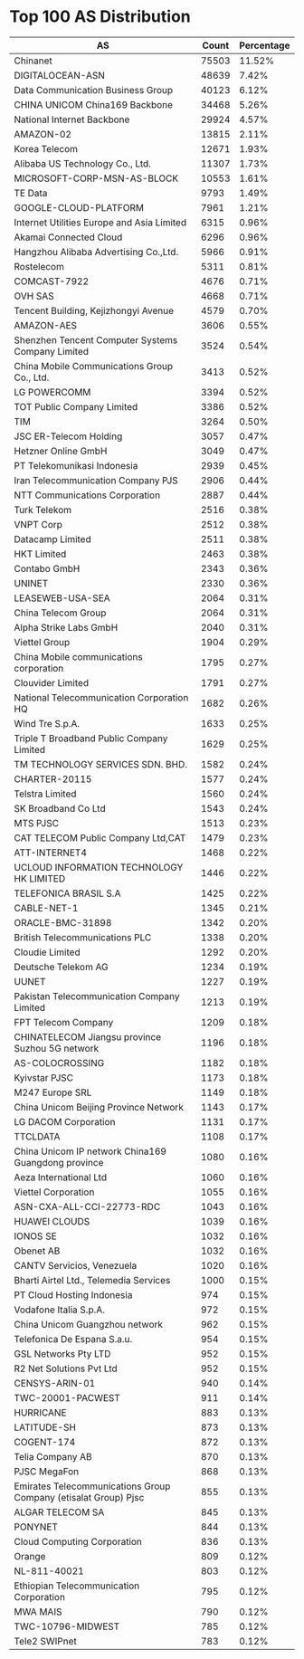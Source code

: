 # Top 100 AS Distribution
| AS | Count | Percentage |
|----|----|----|
| Chinanet | 75503 | 11.52% |
| DIGITALOCEAN-ASN | 48639 | 7.42% |
| Data Communication Business Group | 40123 | 6.12% |
| CHINA UNICOM China169 Backbone | 34468 | 5.26% |
| National Internet Backbone | 29924 | 4.57% |
| AMAZON-02 | 13815 | 2.11% |
| Korea Telecom | 12671 | 1.93% |
| Alibaba US Technology Co., Ltd. | 11307 | 1.73% |
| MICROSOFT-CORP-MSN-AS-BLOCK | 10553 | 1.61% |
| TE Data | 9793 | 1.49% |
| GOOGLE-CLOUD-PLATFORM | 7961 | 1.21% |
| Internet Utilities Europe and Asia Limited | 6315 | 0.96% |
| Akamai Connected Cloud | 6296 | 0.96% |
| Hangzhou Alibaba Advertising Co.,Ltd. | 5966 | 0.91% |
| Rostelecom | 5311 | 0.81% |
| COMCAST-7922 | 4676 | 0.71% |
| OVH SAS | 4668 | 0.71% |
| Tencent Building, Kejizhongyi Avenue | 4579 | 0.70% |
| AMAZON-AES | 3606 | 0.55% |
| Shenzhen Tencent Computer Systems Company Limited | 3524 | 0.54% |
| China Mobile Communications Group Co., Ltd. | 3413 | 0.52% |
| LG POWERCOMM | 3394 | 0.52% |
| TOT Public Company Limited | 3386 | 0.52% |
| TIM | 3264 | 0.50% |
| JSC ER-Telecom Holding | 3057 | 0.47% |
| Hetzner Online GmbH | 3049 | 0.47% |
| PT Telekomunikasi Indonesia | 2939 | 0.45% |
| Iran Telecommunication Company PJS | 2906 | 0.44% |
| NTT Communications Corporation | 2887 | 0.44% |
| Turk Telekom | 2516 | 0.38% |
| VNPT Corp | 2512 | 0.38% |
| Datacamp Limited | 2511 | 0.38% |
| HKT Limited | 2463 | 0.38% |
| Contabo GmbH | 2343 | 0.36% |
| UNINET | 2330 | 0.36% |
| LEASEWEB-USA-SEA | 2064 | 0.31% |
| China Telecom Group | 2064 | 0.31% |
| Alpha Strike Labs GmbH | 2040 | 0.31% |
| Viettel Group | 1904 | 0.29% |
| China Mobile communications corporation | 1795 | 0.27% |
| Clouvider Limited | 1791 | 0.27% |
| National Telecommunication Corporation HQ | 1682 | 0.26% |
| Wind Tre S.p.A. | 1633 | 0.25% |
| Triple T Broadband Public Company Limited | 1629 | 0.25% |
| TM TECHNOLOGY SERVICES SDN. BHD. | 1582 | 0.24% |
| CHARTER-20115 | 1577 | 0.24% |
| Telstra Limited | 1560 | 0.24% |
| SK Broadband Co Ltd | 1543 | 0.24% |
| MTS PJSC | 1513 | 0.23% |
| CAT TELECOM Public Company Ltd,CAT | 1479 | 0.23% |
| ATT-INTERNET4 | 1468 | 0.22% |
| UCLOUD INFORMATION TECHNOLOGY HK LIMITED | 1446 | 0.22% |
| TELEFONICA BRASIL S.A | 1425 | 0.22% |
| CABLE-NET-1 | 1345 | 0.21% |
| ORACLE-BMC-31898 | 1342 | 0.20% |
| British Telecommunications PLC | 1338 | 0.20% |
| Cloudie Limited | 1292 | 0.20% |
| Deutsche Telekom AG | 1234 | 0.19% |
| UUNET | 1227 | 0.19% |
| Pakistan Telecommunication Company Limited | 1213 | 0.19% |
| FPT Telecom Company | 1209 | 0.18% |
| CHINATELECOM Jiangsu province Suzhou 5G network | 1196 | 0.18% |
| AS-COLOCROSSING | 1182 | 0.18% |
| Kyivstar PJSC | 1173 | 0.18% |
| M247 Europe SRL | 1149 | 0.18% |
| China Unicom Beijing Province Network | 1143 | 0.17% |
| LG DACOM Corporation | 1131 | 0.17% |
| TTCLDATA | 1108 | 0.17% |
| China Unicom IP network China169 Guangdong province | 1080 | 0.16% |
| Aeza International Ltd | 1060 | 0.16% |
| Viettel Corporation | 1055 | 0.16% |
| ASN-CXA-ALL-CCI-22773-RDC | 1043 | 0.16% |
| HUAWEI CLOUDS | 1039 | 0.16% |
| IONOS SE | 1032 | 0.16% |
| Obenet AB | 1032 | 0.16% |
| CANTV Servicios, Venezuela | 1020 | 0.16% |
| Bharti Airtel Ltd., Telemedia Services | 1000 | 0.15% |
| PT Cloud Hosting Indonesia | 974 | 0.15% |
| Vodafone Italia S.p.A. | 972 | 0.15% |
| China Unicom Guangzhou network | 962 | 0.15% |
| Telefonica De Espana S.a.u. | 954 | 0.15% |
| GSL Networks Pty LTD | 952 | 0.15% |
| R2 Net Solutions Pvt Ltd | 952 | 0.15% |
| CENSYS-ARIN-01 | 940 | 0.14% |
| TWC-20001-PACWEST | 911 | 0.14% |
| HURRICANE | 883 | 0.13% |
| LATITUDE-SH | 873 | 0.13% |
| COGENT-174 | 872 | 0.13% |
| Telia Company AB | 870 | 0.13% |
| PJSC MegaFon | 868 | 0.13% |
| Emirates Telecommunications Group Company (etisalat Group) Pjsc | 855 | 0.13% |
| ALGAR TELECOM SA | 845 | 0.13% |
| PONYNET | 844 | 0.13% |
| Cloud Computing Corporation | 836 | 0.13% |
| Orange | 809 | 0.12% |
| NL-811-40021 | 803 | 0.12% |
| Ethiopian Telecommunication Corporation | 795 | 0.12% |
| MWA MAIS | 790 | 0.12% |
| TWC-10796-MIDWEST | 785 | 0.12% |
| Tele2 SWIPnet | 783 | 0.12% |
